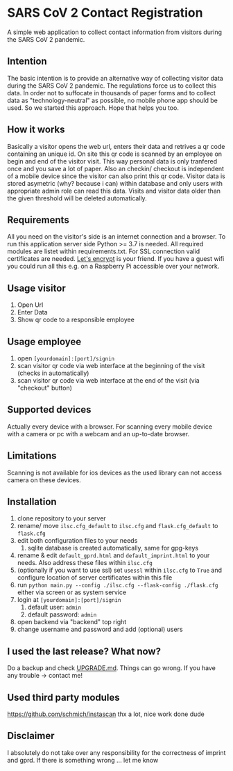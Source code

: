 # SARS CoV 2 Contact Registration
A simple web application to collect contact information from visitors during the SARS CoV 2 pandemic.

## Intention
The basic intention is to provide an alternative way of collecting visitor data during the SARS CoV 2 pandemic. The regulations force us to collect this data. In order not to suffocate in thousands of paper forms and to collect data as "technology-neutral" as possible, no mobile phone app should be used. So we started this approach. Hope that helps you too.

## How it works
Basically a visitor opens the web url, enters their data and retrives a qr code containing an unique id. On site this qr code is scanned by an employee on begin and end of the visitor visit. This way personal data is only tranfered once and you save a lot of paper. Also an checkin/ checkout is independent of a mobile device since the visitor can also print this qr code.
Visitor data is stored asymetric (why? because i can) within database and only users with appropriate admin role can read this data. Visits and visitor data older than the given threshold will be deleted automatically.

## Requirements
All you need on the visitor's side is an internet connection and a browser.
To run this application server side Python >= 3.7 is needed. All required modules are listet within requirements.txt. For SSL connection valid certificates are needed. <a href="https://letsencrypt.org/">Let's encrypt</a> is your friend. If you have a guest wifi you could run all this e.g. on a Raspberry Pi accessible over your network.

## Usage visitor
1. Open Url
1. Enter Data
1. Show qr code to a responsible employee

## Usage employee
1. open `[yourdomain]:[port]/signin`
1. scan visitor qr code via web interface at the beginning of the visit (checks in automatically)
1. scan visitor qr code via web interface at the end of the visit (via "checkout" button)

## Supported devices
Actually every device with a browser. For scanning every mobile device with a camera or pc with a webcam and an up-to-date browser.

## Limitations
Scanning is not available for ios devices as the used library can not access camera on these devices.

## Installation
1. clone repository to your server
1. rename/ move `ilsc.cfg_default` to `ilsc.cfg` and `flask.cfg_default` to `flask.cfg`
1. edit both configuration files to your needs
   1. sqlite database is created automatically, same for gpg-keys
1. rename & edit `default_gprd.html` and `default_imprint.html` to your needs. Also address these files within `ilsc.cfg`
1. (optionally if you want to use ssl) set `usessl` within `ilsc.cfg` to `True` and configure location of server certificates within this file
1. run `python main.py --config ./ilsc.cfg --flask-config ./flask.cfg` either via screen or as system service
1. login at `[yourdomain]:[port]/signin`
   1. default user: `admin`
   1. default password: `admin`
1. open backend via "backend" top right
1. change username and password and add (optional) users

## I used the last release? What now?

Do a backup and check [UPGRADE.md](UPGRADE.md). Things can go wrong. If you have any trouble -> contact me!

## Used third party modules  
https://github.com/schmich/instascan thx a lot, nice work done dude

## Disclaimer
I absolutely do not take over any responsibility for the correctness of imprint and gprd. If there is something wrong ... let me know

